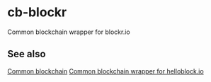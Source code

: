 cb-blockr
=========

Common blockchain wrapper for blockr.io

## See also
[Common blockchain](https://github.com/dcousens/common-blockchain)
[Common blockchain wrapper for helloblock.io](https://github.com/dcousens/cb-helloblock)
